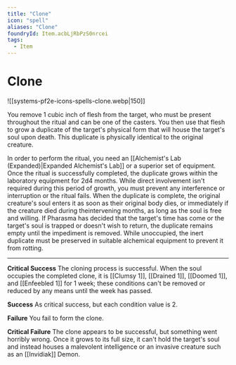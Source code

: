 ```yaml
---
title: "Clone"
icon: "spell"
aliases: "Clone"
foundryId: Item.acbLjRbPzS0nrcei
tags:
  - Item
---
```


# Clone
![[systems-pf2e-icons-spells-clone.webp|150]]

You remove 1 cubic inch of flesh from the target, who must be present throughout the ritual and can be one of the casters. You then use that flesh to grow a duplicate of the target's physical form that will house the target's soul upon death. This duplicate is physically identical to the original creature.

In order to perform the ritual, you need an [[Alchemist's Lab (Expanded)|Expanded Alchemist's Lab]] or a superior set of equipment. Once the ritual is successfully completed, the duplicate grows within the laboratory equipment for 2d4 months. While direct involvement isn't required during this period of growth, you must prevent any interference or interruption or the ritual fails. When the duplicate is complete, the original creature's soul enters it as soon as their original body dies, or immediately if the creature died during theintervening months, as long as the soul is free and willing. If Pharasma has decided that the target's time has come or the target's soul is trapped or doesn't wish to return, the duplicate remains empty until the impediment is removed. While unoccupied, the inert duplicate must be preserved in suitable alchemical equipment to prevent it from rotting.

* * *

**Critical Success** The cloning process is successful. When the soul occupies the completed clone, it is [[Clumsy 1]], [[Drained 1]], [[Doomed 1]], and [[Enfeebled 1]] for 1 week; these conditions can't be removed or reduced by any means until the week has passed.

**Success** As critical success, but each condition value is 2.

**Failure** You fail to form the clone.

**Critical Failure** The clone appears to be successful, but something went horribly wrong. Once it grows to its full size, it can't hold the target's soul and instead houses a malevolent intelligence or an invasive creature such as an [[Invidiak]] Demon.
